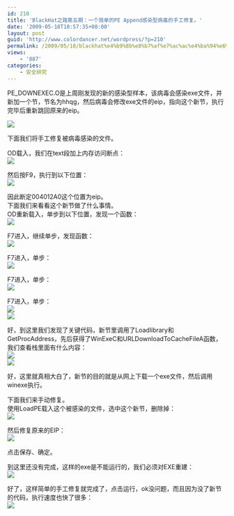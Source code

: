 ```yaml
---
id: 210
title: 'BlackHat之路第五期：一个简单的PE Append感染型病毒的手工修复。'
date: '2009-05-18T10:57:35+08:00'
layout: post
guid: 'http://www.colordancer.net/wordpress/?p=210'
permalink: /2009/05/18/blackhat%e4%b9%8b%e8%b7%af%e7%ac%ac%e4%ba%94%e6%9c%9f%ef%bc%9a%e4%b8%80%e4%b8%aa%e7%ae%80%e5%8d%95%e7%9a%84pe-append%e6%84%9f%e6%9f%93%e5%9e%8b%e7%97%85%e6%af%92%e7%9a%84%e6%89%8b%e5%b7%a5%e4%bf%ae/
views:
    - '887'
categories:
    - 安全研究
---
```


PE\_DOWNEXEC.O是上周刚发现的新的感染型样本，该病毒会感染exe文件，并新加一个节，节名为hhqg，然后病毒会修改exe文件的eip，指向这个新节，执行完毕后重新跳回原来的eip。

![](http://www.colordancer.net/blog/attachments/month_0905/k200951810540.jpg)

下面我们将手工修复被病毒感染的文件。  
  
OD载入，我们在text段加上内存访问断点：  
![](http://www.colordancer.net/blog/attachments/month_0905/s200951810548.jpg)

然后按F9，执行到以下位置：  
![](http://www.colordancer.net/blog/attachments/month_0905/t2009518105412.jpg)

因此断定004012A0这个位置为eip。  
下面我们来看看这个新节做了什么事情。  
OD重新载入，单步到以下位置，发现一个函数：  
![](http://www.colordancer.net/blog/attachments/month_0905/f2009518105416.jpg)

F7进入，继续单步，发现函数：  
![](http://www.colordancer.net/blog/attachments/month_0905/v2009518105421.jpg)

F7进入，单步：  
![](http://www.colordancer.net/blog/attachments/month_0905/a2009518105425.jpg)

F7进入，单步：  
![](http://www.colordancer.net/blog/attachments/month_0905/62009518105429.jpg)

F7进入，单步：  
![](http://www.colordancer.net/blog/attachments/month_0905/82009518105433.jpg)  
![](http://www.colordancer.net/blog/attachments/month_0905/f2009518105438.jpg)

好，到这里我们发现了关键代码，新节里调用了Loadlibrary和GetProcAddress，先后获得了WinExeC和URLDownloadToCacheFileA函数，我们查看栈里面有什么内容：  
![](http://www.colordancer.net/blog/attachments/month_0905/q2009518105442.jpg)  
![](http://www.colordancer.net/blog/attachments/month_0905/c2009518105446.jpg)

好，这里就真相大白了，新节的目的就是从网上下载一个exe文件，然后调用winexe执行。

下面我们来手动修复。  
使用LoadPE载入这个被感染的文件，选中这个新节，删除掉：  
![](http://www.colordancer.net/blog/attachments/month_0905/g2009518105450.jpg)

然后修复原来的EIP：  
![](http://www.colordancer.net/blog/attachments/month_0905/52009518105454.jpg)

点击保存、确定。

到这里还没有完成，这样的exe是不能运行的，我们必须对EXE重建：  
![](http://www.colordancer.net/blog/attachments/month_0905/i2009518105459.jpg)

好了，这样简单的手工修复就完成了，点击运行，ok没问题，而且因为没了新节的代码，执行速度也快了很多：  
![](http://www.colordancer.net/blog/attachments/month_0905/9200951810553.jpg)